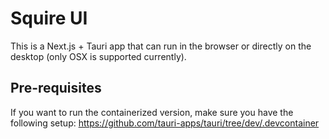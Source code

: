 # Squire UI

This is a Next.js + Tauri app that can run in the browser or directly on the desktop (only OSX is supported currently).

## Pre-requisites

If you want to run the containerized version, make sure you have the following setup: 
https://github.com/tauri-apps/tauri/tree/dev/.devcontainer